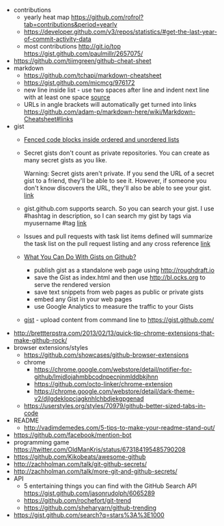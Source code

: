 - contributions
  - yearly heat map https://github.com/rofrol?tab=contributions&period=yearly
  - https://developer.github.com/v3/repos/statistics/#get-the-last-year-of-commit-activity-data
  - most contributions http://git.io/top https://gist.github.com/paulmillr/2657075/
- https://github.com/tiimgreen/github-cheat-sheet
- markdown
  - https://github.com/tchapi/markdown-cheatsheet
  - https://gist.github.com/micmcg/976172
  - new line inside list - use two spaces after line and indent next line with at least one space [source](https://github.com/adam-p/markdown-here/wiki/Markdown-Cheatsheet#lists)
  - URLs in angle brackets will automatically get turned into links https://github.com/adam-p/markdown-here/wiki/Markdown-Cheatsheet#links
- gist
    - [Fenced code blocks inside ordered and unordered lists](https://gist.github.com/clintel/1155906)
    - Secret gists don't count as private repositories. You can create as many secret gists as you like.

      Warning: Secret gists aren't private. If you send the URL of a secret gist to a friend, they'll be able to see it. However, if someone you don't know discovers the URL, they'll also be able to see your gist. [link](https://help.github.com/articles/about-gists/)
    - gist.github.com supports search. So you can search your gist. I use #hashtag in description, so I can search my gist by tags via myusername #tag [link](http://stackoverflow.com/questions/2082723/how-do-you-manage-your-gists-on-github/5537451#5537451)
    - Issues and pull requests with task list items defined will summarize the task list on the pull request listing and any cross reference [link](https://github.com/blog/1375%0A-task-lists-in-gfm-issues-pulls-comments)
    - [What You Can Do With Gists on Github?](http://www.labnol.org/internet/github-gist-tutorial/28499/)
      - publish gist as a standalone web page using http://roughdraft.io
      - save the Gist as index.html and then use http://bl.ocks.org to serve the rendered version
      - save text snippets from web pages as public or private gists
      - embed any Gist in your web pages
      - use Google Analytics to measure the traffic to your Gists
    - [gist](https://github.com/defunkt/gist) - upload content from command line to https://gist.github.com/
- http://brettterpstra.com/2013/02/13/quick-tip-chrome-extensions-that-make-github-rock/
- browser extensions/styles
  - https://github.com/showcases/github-browser-extensions
  - chrome
    - https://chrome.google.com/webstore/detail/notifier-for-github/lmjdlojahmbbcodnpecnjnmlddbkjhnn
    - https://github.com/octo-linker/chrome-extension
    - https://chrome.google.com/webstore/detail/dark-theme-v2/djlgdeklopcjagknhlchbdjekgpgenad
  - https://userstyles.org/styles/70979/github-better-sized-tabs-in-code
- README
  - http://vadimdemedes.com/5-tips-to-make-your-readme-stand-out/
- https://github.com/facebook/mention-bot
- programming game https://twitter.com/OldManKris/status/673184195485790208
- https://github.com/Kikobeats/awesome-github
- http://zachholman.com/talk/git-github-secrets/
- http://zachholman.com/talk/more-git-and-github-secrets/
- API
  - 5 entertaining things you can find with the GitHub Search API https://gist.github.com/jasonrudolph/6065289
  - https://github.com/rochefort/git-trend
  - https://github.com/sheharyarn/github-trending
- https://gist.github.com/search?q=stars%3A%3E1000
